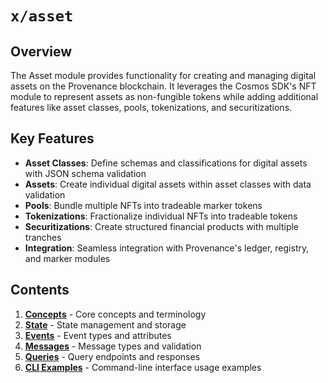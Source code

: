 # `x/asset`

## Overview

The Asset module provides functionality for creating and managing digital assets on the Provenance blockchain. It leverages the Cosmos SDK's NFT module to represent assets as non-fungible tokens while adding additional features like asset classes, pools, tokenizations, and securitizations.

## Key Features

- **Asset Classes**: Define schemas and classifications for digital assets with JSON schema validation
- **Assets**: Create individual digital assets within asset classes with data validation
- **Pools**: Bundle multiple NFTs into tradeable marker tokens
- **Tokenizations**: Fractionalize individual NFTs into tradeable tokens
- **Securitizations**: Create structured financial products with multiple tranches
- **Integration**: Seamless integration with Provenance's ledger, registry, and marker modules

## Contents

1. **[Concepts](01_concepts.md)** - Core concepts and terminology
2. **[State](02_state.md)** - State management and storage
3. **[Events](03_events.md)** - Event types and attributes
4. **[Messages](04_messages.md)** - Message types and validation
5. **[Queries](05_queries.md)** - Query endpoints and responses
6. **[CLI Examples](06_cli_examples.md)** - Command-line interface usage examples 